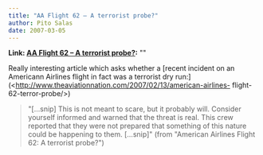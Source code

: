 ```yaml
---
title: "AA Flight 62 – A terrorist probe?"
author: Pito Salas
date: 2007-03-05
---
```


**Link: [AA Flight 62 – A terrorist probe?](None):** ""

Really interesting article which asks whether a [recent incident on an
Americann Airlines flight in fact was a terrorist dry
run:](<http://www.theaviationnation.com/2007/02/13/american-airlines-
flight-62-terror-probe/>)

> "[…snip] This is not meant to scare, but it probably will. Consider yourself
> informed and warned that the threat is real. This crew reported that they
> were not prepared that something of this nature could be happening to them.
> […snip]" (from "American Airlines Flight 62: A terrorist probe?")


